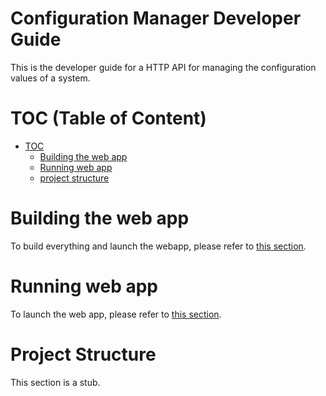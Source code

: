 
# Configuration Manager Developer Guide

This is the developer guide for a HTTP API for managing the configuration values of a system.

# TOC (Table of Content)

* [TOC](#TOC)
    - [Building the web app](#Building-the-web-app)
    - [Running web app](#Running-web-app)
    - [project structure](#project-structure)

# Building the web app

To build everything and launch the webapp, please refer to [this section](Readme.md/#Building-the-web-app).

# Running web app

To launch the web app, please refer to [this section](Readme.md/#Running-web-app).

# Project Structure

This section is a stub.